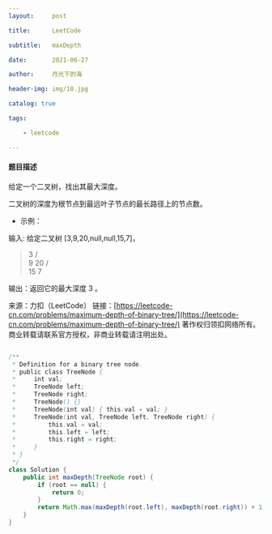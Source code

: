 ```yaml
---
layout:     post

title:      LeetCode

subtitle:   maxDepth

date:       2021-06-27

author:     月光下的海

header-img: img/10.jpg

catalog: true

tags:

    - leetcode

---
```


#### 题目描述

给定一个二叉树，找出其最大深度。

二叉树的深度为根节点到最远叶子节点的最长路径上的节点数。

- 示例：

输入: 给定二叉树 [3,9,20,null,null,15,7]，
>
>  3
> /  \
> 9    20
> /  \
> 15  7
>
输出：返回它的最大深度 3 。

来源：力扣（LeetCode）
链接：[https://leetcode-cn.com/problems/maximum-depth-of-binary-tree/](https://leetcode-cn.com/problems/maximum-depth-of-binary-tree/)
著作权归领扣网络所有。商业转载请联系官方授权，非商业转载请注明出处。

```java

/**
 * Definition for a binary tree node.
 * public class TreeNode {
 *     int val;
 *     TreeNode left;
 *     TreeNode right;
 *     TreeNode() {}
 *     TreeNode(int val) { this.val = val; }
 *     TreeNode(int val, TreeNode left, TreeNode right) {
 *         this.val = val;
 *         this.left = left;
 *         this.right = right;
 *     }
 * }
 */
class Solution {
    public int maxDepth(TreeNode root) {
        if (root == null) {
            return 0;
        }
        return Math.max(maxDepth(root.left), maxDepth(root.right)) + 1;
    }
}


```